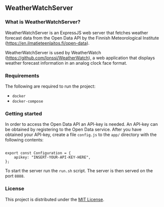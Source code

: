 
## WeatherWatchServer

### What is WeatherWatchServer?

WeatherWatchServer is an ExpressJS web server that fetches weather forecast data from the Open Data API by the Finnish Meteorological Institute (https://en.ilmatieteenlaitos.fi/open-data).

WeatherWatchServer is used by WeatherWatch (https://github.com/lonssi/WeatherWatch), a web application that displays weather forecast information in an analog clock face format.

### Requirements

The following are required to run the project:

- `docker`
- `docker-compose`

### Getting started

In order to access the Open Data API an API-key is needed.
An API-key can be obtained by registering to the Open Data service.
After you have obtained your API-key, create a file `config.js` to the `app/` directory with the following contents:

```

export const Configuration = {
    apikey: "INSERT-YOUR-API-KEY-HERE",
};

```

To start the server run the `run.sh` script. The server is then served on the port `8888`.

### License

This project is distributed under the [MIT License](http://opensource.org/licenses/MIT).